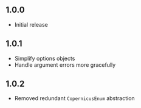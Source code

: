 ## 1.0.0
- Initial release

## 1.0.1
- Simplify options objects
- Handle argument errors more gracefully

## 1.0.2
- Removed redundant `CopernicusEnum` abstraction